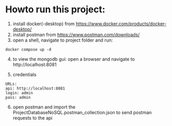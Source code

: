 # Howto run this project:

1. install docker(-desktop) from https://www.docker.com/products/docker-desktop/
2. install postman from https://www.postman.com/downloads/
3. open a shell, navigate to project folder and run:

```shell
docker compose up -d

```

4. to view the mongodb gui: open a browser and navigate to http://localhost:8081

5. credentials

```shell
URLs:
api: http://localhost:8081
login: admin
pass: admin

```

6. open postman and import the ProjectDatabaseNoSQL.postman_collection.json to send postman requests to the api
